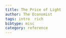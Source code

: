 ```yaml
---
title: The Price of Light
author: The Economist
tags: intro  rich
bibtype: misc
category: reference
---
```

